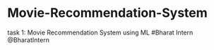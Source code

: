 # Movie-Recommendation-System
task 1: Movie Recommendation System using ML #Bharat Intern @BharatIntern
